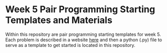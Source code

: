 # Week 5 Pair Programming Starting Templates and Materials
Within this repository are pair programming starting templates for week 5. Each problem is described in a website [here](https://rembold-bridge-master.github.io/Wk5_PairAssignments/) and then a python (.py) file to serve as a template to get started is located in this repository.
